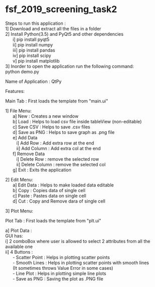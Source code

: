 # fsf_2019_screening_task2

Steps to run this application :<br />
1] Download and extract all the files in a folder<br />
2] Install Python(3.5) and PyQt5 and other dependencies<br />
    &nbsp;&nbsp;&nbsp;&nbsp;&nbsp;&nbsp;i]    pip install pyqt5<br/>
    &nbsp;&nbsp;&nbsp;&nbsp;&nbsp;&nbsp;ii]   pip install numpy<br/>
    &nbsp;&nbsp;&nbsp;&nbsp;&nbsp;&nbsp;iii]  pip install pandas<br/>
    &nbsp;&nbsp;&nbsp;&nbsp;&nbsp;&nbsp;iv]   pip install scipy<br/>
    &nbsp;&nbsp;&nbsp;&nbsp;&nbsp;&nbsp;v]    pip install matplotlib<br />
3] Inorder to open the application run the following command:<br/>
   python demo.py<br  />

Name of Application : QtPy<br />

Features:<br />

Main Tab : First loads the template from "main.ui"<br />

1] File Menu:<br />
  &nbsp;&nbsp;&nbsp;&nbsp;&nbsp;&nbsp;a] New         : Creates a new window<br/>
  &nbsp;&nbsp;&nbsp;&nbsp;&nbsp;&nbsp;b] Load        : Helps to load csv file inside tableView (non-editable)<br/>
  &nbsp;&nbsp;&nbsp;&nbsp;&nbsp;&nbsp;c] Save CSV    : Helps to save .csv files<br/>
  &nbsp;&nbsp;&nbsp;&nbsp;&nbsp;&nbsp;d] Save as PNG : Helps to save graph as .png file<br/>
  &nbsp;&nbsp;&nbsp;&nbsp;&nbsp;&nbsp;e] Add Data<br/>
      &nbsp;&nbsp;&nbsp;&nbsp;&nbsp;&nbsp;&nbsp;&nbsp;&nbsp;i]  Add Row    : Add extra row at the end<br/>
      &nbsp;&nbsp;&nbsp;&nbsp;&nbsp;&nbsp;&nbsp;&nbsp;&nbsp;ii] Add Column : Add extra col at the end<br/>
  &nbsp;&nbsp;&nbsp;&nbsp;&nbsp;&nbsp;f] Remove Data <br/>
      &nbsp;&nbsp;&nbsp;&nbsp;&nbsp;&nbsp;&nbsp;&nbsp;&nbsp;i]  Delete Row    : remove the selected row <br/>
      &nbsp;&nbsp;&nbsp;&nbsp;&nbsp;&nbsp;&nbsp;&nbsp;&nbsp;ii] Delete Column : remove the selected col <br/>
  &nbsp;&nbsp;&nbsp;&nbsp;&nbsp;&nbsp;g] Exit : Exits the application <br />
  
2] Edit Menu:<br />
  &nbsp;&nbsp;&nbsp;&nbsp;&nbsp;&nbsp;a] Edit Data : Helps to make loaded data editable<br/>
  &nbsp;&nbsp;&nbsp;&nbsp;&nbsp;&nbsp;b] Copy      : Copies data of single cell<br/>
  &nbsp;&nbsp;&nbsp;&nbsp;&nbsp;&nbsp;c] Paste     : Pastes data on single cell<br/>
  &nbsp;&nbsp;&nbsp;&nbsp;&nbsp;&nbsp;d] Cut       : Copy and Remove dara of single cell<br/>
   
3] Plot Menu:<br />
   
   Plot Tab : First loads the template from "plt.ui"<br />
   
   a] Plot Data : <br />
      GUI has:<br/>
      i] 2 comboBox where user is allowed to select 2 attributes from all the available one<br/>
      ii] 4 Buttons : <br/>
          &nbsp;&nbsp;&nbsp;&nbsp;&nbsp;&nbsp;- Scatter Point : Helps in plotting scatter points<br/>
          &nbsp;&nbsp;&nbsp;&nbsp;&nbsp;&nbsp;- Smooth Lines  : Helps in plotting scatter points with smooth lines<br/>
             &nbsp;&nbsp;&nbsp;&nbsp;&nbsp;&nbsp;(It sometimes throws Value Error in some cases)<br/>
           &nbsp;&nbsp;&nbsp;&nbsp;&nbsp;&nbsp;- Line Plot     : Helps in plotting simple line plots<br/>
           &nbsp;&nbsp;&nbsp;&nbsp;&nbsp;&nbsp;- Save as PNG   : Saving the plot as .PNG file<br/>
          
      
